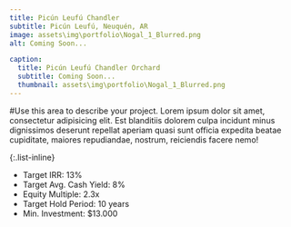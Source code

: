 ```yaml
---
title: Picún Leufú Chandler
subtitle: Picún Leufú, Neuquén, AR
image: assets\img\portfolio\Nogal_1_Blurred.png
alt: Coming Soon...

caption:
  title: Picún Leufú Chandler Orchard
  subtitle: Coming Soon...
  thumbnail: assets\img\portfolio\Nogal_1_Blurred.png
---
```

#Use this area to describe your project. Lorem ipsum dolor sit amet, consectetur adipisicing elit. Est blanditiis dolorem culpa incidunt minus dignissimos deserunt repellat aperiam quasi sunt officia expedita beatae cupiditate, maiores repudiandae, nostrum, reiciendis facere nemo!

{:.list-inline}
- Target IRR: 13%
- Target Avg. Cash Yield: 8%
- Equity Multiple: 2.3x
- Target Hold Period: 10 years
- Min. Investment: $13.000
